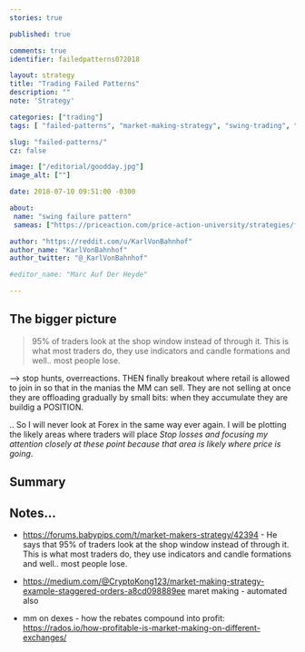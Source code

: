 ```yaml
---
stories: true

published: true

comments: true
identifier: failedpatterns072018

layout: strategy
title: "Trading Failed Patterns"
description: ""
note: 'Strategy'

categories: ["trading"]
tags: [ "failed-patterns", "market-making-strategy", "swing-trading", "trading-strategy", "cryptocurrency-trading"]

slug: "failed-patterns/"
cz: false

image: ["/editorial/goodday.jpg"]
image_alt: [""]

date: 2018-07-10 09:51:00 -0300

about:
 name: "swing failure pattern"
 sameas: ["https://priceaction.com/price-action-university/strategies/false-break-out/", "http://forextraininggroup.com/learn-trade-profit-chart-pattern-failures/example-of-trading-failed-patterns-2/"]

author: "https://reddit.com/u/KarlVonBahnhof"
author_name: "KarlVonBahnhof"
author_twitter: "@_KarlVonBahnhof"

#editor_name: "Marc Auf Der Heyde"

---
```


## The bigger picture

> 95% of traders look at the shop window instead of through it. This is what most traders do, they use indicators and candle formations and well.. most people lose.


--> stop hunts, overreactions. THEN finally breakout where retail is allowed to join in so that in the manias the MM can sell. They are not selling at once they are offloading gradually by small bits: when they accumulate they are buildig a POSITION.

.. So I will never look at Forex in the same way ever again. I will be plotting the likely areas where traders will place *Stop losses and focusing my attention closely at these point because that area is likely where price is going*.





## Summary

## Notes...

* https://forums.babypips.com/t/market-makers-strategy/42394 - He says that 95% of traders look at the shop window instead of through it. This is what most traders do, they use indicators and candle formations and well.. most people lose.

* https://medium.com/@CryptoKong123/market-making-strategy-example-staggered-orders-a8cd098889ee maret making - automated also

* mm on dexes - how the rebates compound into profit: https://rados.io/how-profitable-is-market-making-on-different-exchanges/
